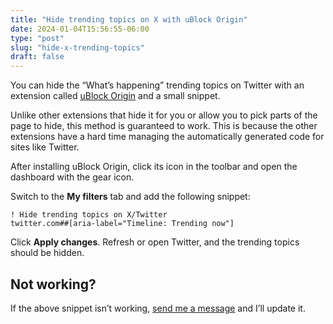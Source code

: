 ```yaml
---
title: "Hide trending topics on X with uBlock Origin"
date: 2024-01-04T15:56:55-06:00
type: "post"
slug: "hide-x-trending-topics"
draft: false
---
```


You can hide the “What’s happening” trending topics on Twitter with an extension called [uBlock Origin](https://ublockorigin.com/) and a small snippet.

Unlike other extensions that hide it for you or allow you to pick parts of the page to hide, this method is guaranteed to work. This is because the other extensions have a hard time managing the automatically generated code for sites like Twitter.

After installing uBlock Origin, click its icon in the toolbar and open the dashboard with the gear icon.

Switch to the **My filters** tab and add the following snippet:

```
! Hide trending topics on X/Twitter
twitter.com##[aria-label="Timeline: Trending now"]
```

Click **Apply changes**. Refresh or open Twitter, and the trending topics should be hidden.

## Not working?

If the above snippet isn’t working, [send me a message](https://johnjago.com/hi/#get-in-touch) and I’ll update it.
